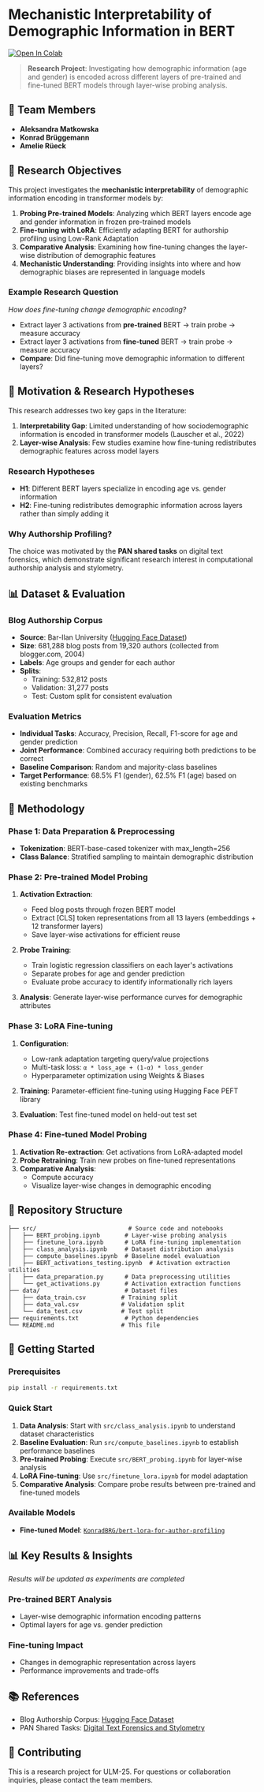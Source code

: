 # Mechanistic Interpretability of Demographic Information in BERT

[![Open In Colab](https://colab.research.google.com/assets/colab-badge.svg)](https://colab.research.google.com/github/amelierueeck/ULM-25-authorship-profiling)

> **Research Project**: Investigating how demographic information (age and gender) is encoded across different layers of pre-trained and fine-tuned BERT models through layer-wise probing analysis.

## 👥 Team Members
- **Aleksandra Matkowska**
- **Konrad Brüggemann**
- **Amelie Rüeck**

## 🎯 Research Objectives

This project investigates the **mechanistic interpretability** of demographic information encoding in transformer models by:

1. **Probing Pre-trained Models**: Analyzing which BERT layers encode age and gender information in frozen pre-trained models
2. **Fine-tuning with LoRA**: Efficiently adapting BERT for authorship profiling using Low-Rank Adaptation
3. **Comparative Analysis**: Examining how fine-tuning changes the layer-wise distribution of demographic features
4. **Mechanistic Understanding**: Providing insights into where and how demographic biases are represented in language models

### Example Research Question
*How does fine-tuning change demographic encoding?*
- Extract layer 3 activations from **pre-trained** BERT → train probe → measure accuracy
- Extract layer 3 activations from **fine-tuned** BERT → train probe → measure accuracy
- **Compare**: Did fine-tuning move demographic information to different layers?

## 🧠 Motivation & Research Hypotheses

This research addresses two key gaps in the literature:

1. **Interpretability Gap**: Limited understanding of how sociodemographic information is encoded in transformer models (Lauscher et al., 2022)
2. **Layer-wise Analysis**: Few studies examine how fine-tuning redistributes demographic features across model layers

### Research Hypotheses
- **H1**: Different BERT layers specialize in encoding age vs. gender information
- **H2**: Fine-tuning redistributes demographic information across layers rather than simply adding it

### Why Authorship Profiling?
The choice was motivated by the **PAN shared tasks** on digital text forensics, which demonstrate significant research interest in computational authorship analysis and stylometry.

## 📊 Dataset & Evaluation

### Blog Authorship Corpus
- **Source**: Bar-Ilan University ([Hugging Face Dataset](https://huggingface.co/datasets/barilan/blog_authorship_corpus))
- **Size**: 681,288 blog posts from 19,320 authors (collected from blogger.com, 2004)
- **Labels**: Age groups and gender for each author
- **Splits**:
  - Training: 532,812 posts
  - Validation: 31,277 posts
  - Test: Custom split for consistent evaluation

### Evaluation Metrics
- **Individual Tasks**: Accuracy, Precision, Recall, F1-score for age and gender prediction
- **Joint Performance**: Combined accuracy requiring both predictions to be correct
- **Baseline Comparison**: Random and majority-class baselines
- **Target Performance**: 68.5% F1 (gender), 62.5% F1 (age) based on existing benchmarks


## 🔬 Methodology

### Phase 1: Data Preparation & Preprocessing
- **Tokenization**: BERT-base-cased tokenizer with max_length=256
- **Class Balance**: Stratified sampling to maintain demographic distribution

### Phase 2: Pre-trained Model Probing
1. **Activation Extraction**:
   - Feed blog posts through frozen BERT model
   - Extract [CLS] token representations from all 13 layers (embeddings + 12 transformer layers)
   - Save layer-wise activations for efficient reuse

2. **Probe Training**:
   - Train logistic regression classifiers on each layer's activations
   - Separate probes for age and gender prediction
   - Evaluate probe accuracy to identify informationally rich layers

3. **Analysis**: Generate layer-wise performance curves for demographic attributes

### Phase 3: LoRA Fine-tuning
1. **Configuration**:
   - Low-rank adaptation targeting query/value projections
   - Multi-task loss: `α * loss_age + (1-α) * loss_gender`
   - Hyperparameter optimization using Weights & Biases

2. **Training**: Parameter-efficient fine-tuning using Hugging Face PEFT library

3. **Evaluation**: Test fine-tuned model on held-out test set

### Phase 4: Fine-tuned Model Probing
1. **Activation Re-extraction**: Get activations from LoRA-adapted model
2. **Probe Retraining**: Train new probes on fine-tuned representations
3. **Comparative Analysis**:
   - Compute accuracy
   - Visualize layer-wise changes in demographic encoding

## 📁 Repository Structure

```
├── src/                          # Source code and notebooks
│   ├── BERT_probing.ipynb       # Layer-wise probing analysis
│   ├── finetune_lora.ipynb      # LoRA fine-tuning implementation
│   ├── class_analysis.ipynb     # Dataset distribution analysis
│   ├── compute_baselines.ipynb  # Baseline model evaluation
│   ├── BERT_activations_testing.ipynb  # Activation extraction utilities
│   ├── data_preparation.py      # Data preprocessing utilities
│   └── get_activations.py       # Activation extraction functions
├── data/                        # Dataset files
│   ├── data_train.csv          # Training split
│   ├── data_val.csv            # Validation split
│   └── data_test.csv           # Test split
├── requirements.txt             # Python dependencies
└── README.md                   # This file
```

## 🚀 Getting Started

### Prerequisites
```bash
pip install -r requirements.txt
```

### Quick Start
1. **Data Analysis**: Start with `src/class_analysis.ipynb` to understand dataset characteristics
2. **Baseline Evaluation**: Run `src/compute_baselines.ipynb` to establish performance baselines
3. **Pre-trained Probing**: Execute `src/BERT_probing.ipynb` for layer-wise analysis
4. **LoRA Fine-tuning**: Use `src/finetune_lora.ipynb` for model adaptation
5. **Comparative Analysis**: Compare probe results between pre-trained and fine-tuned models

### Available Models
- **Fine-tuned Model**: [`KonradBRG/bert-lora-for-author-profiling`](https://huggingface.co/KonradBRG/bert-lora-for-author-profiling)

## 📊 Key Results & Insights

*Results will be updated as experiments are completed*

### Pre-trained BERT Analysis
- Layer-wise demographic information encoding patterns
- Optimal layers for age vs. gender prediction

### Fine-tuning Impact
- Changes in demographic representation across layers
- Performance improvements and trade-offs

## 📚 References
- Blog Authorship Corpus: [Hugging Face Dataset](https://huggingface.co/datasets/barilan/blog_authorship_corpus)
- PAN Shared Tasks: [Digital Text Forensics and Stylometry]([https://pan.webis.de/](https://clef2025.clef-initiative.eu/index.php?page=Pages/Labs/PAN.html))

## 🤝 Contributing

This is a research project for ULM-25. For questions or collaboration inquiries, please contact the team members. 
